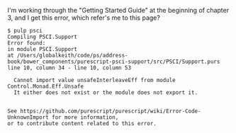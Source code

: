 I'm working through the "Getting Started Guide" at the beginning of chapter 3, and I get this error, which refer's me to this page?

```
$ pulp psci
Compiling PSCI.Support
Error found:
in module PSCI.Support
at /Users/globalkeith/code/ps/address-book/bower_components/purescript-psci-support/src/PSCI/Support.purs line 10, column 34 - line 10, column 53

  Cannot import value unsafeInterleaveEff from module Control.Monad.Eff.Unsafe
  It either does not exist or the module does not export it.


See https://github.com/purescript/purescript/wiki/Error-Code-UnknownImport for more information,
or to contribute content related to this error.
```
